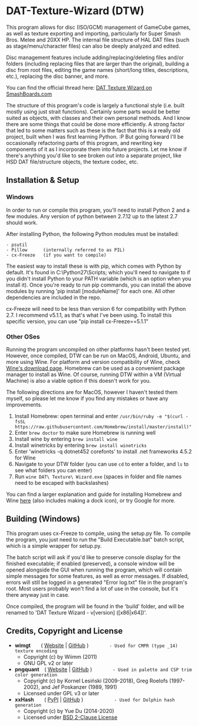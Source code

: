 # DAT-Texture-Wizard (DTW)
This program allows for disc (ISO/GCM) management of GameCube games, as well as texture exporting and importing, particularly for Super Smash Bros. Melee and 20XX HP. The internal file structure of HAL DAT files (such as stage/menu/character files) can also be deeply analyzed and edited.

Disc management features include adding/replacing/deleting files and/or folders (including replacing files that are larger than the original), building a disc from root files, editing the game names (short/long titles, descriptions, etc.), replacing the disc banner, and more.

You can find the official thread here: [DAT Texture Wizard on SmashBoards.com](https://smashboards.com/threads/dat-texture-wizard-current-version-6-1.373777/)

The structure of this program's code is largely a functional style (i.e. built mostly using just strait functions). Certainly some parts would be better suited as objects, with classes and their own personal methods. And I know there are some things that could be done more efficiently. A strong factor that led to some matters such as these is the fact that this is a really old project, built when I was first learning Python. :P But going forward I'll be occasionally refactoring parts of this program, and rewriting key components of it as I incorporate them into future projects. Let me know if there's anything you'd like to see broken out into a separate project, like HSD DAT file/structure objects, the texture codec, etc.

## Installation & Setup
### Windows
In order to run or compile this program, you'll need to install Python 2 and a few modules. Any version of python between 2.7.12 up to the latest 2.7 should work.

After installing Python, the following Python modules must be installed:

    - psutil
    - Pillow      (internally referred to as PIL)
    - cx-Freeze   (if you want to compile)

The easiest way to install these is with pip, which comes with Python by default. It's found in C:\Python27\Scripts; which you'll need to navigate to if you didn't install Python to your PATH variable (which is an option when you install it). Once you're ready to run pip commands, you can install the above modules by running 'pip install [moduleName]' for each one. All other dependencies are included in the repo.

cx-Freeze will need to be less than version 6 for compatibility with Python 2.7. I recommend v5.1.1, as that's what I've been using. To install this specific version, you can use "pip install cx-Freeze==5.1.1"

### Other OSes
Running the program uncompiled on other platforms hasn't been tested yet. However, once compiled, DTW can be run on MacOS, Android, Ubuntu, and more using Wine. For platform and version compatibility of Wine, check [Wine's download page](https://wiki.winehq.org/Download). Homebrew can be used as a convenient package manager to install as Wine. Of course, running DTW within a VM (Virtual Machine) is also a viable option if this doesn't work for you.

The following directions are for MacOS, however I haven't tested them myself, so please let me know if you find any mistakes or have any improvements.

   1. Install Homebrew: open terminal and enter `/usr/bin/ruby -e "$(curl -fsSL https://raw.githubusercontent.com/Homebrew/install/master/install)"`
   2. Enter `brew doctor` to make sure Homebrew is running well
   3. Install wine by entering `brew install wine`
   4. Install winetricks by entering `brew install winetricks`
   5. Enter 'winetricks -q dotnet452 corefonts' to install .net frameworks 4.5.2 for Wine
   6. Navigate to your DTW folder (you can use `cd` to enter a folder, and `ls` to see what folders you can enter)
   7. Run `wine DAT\ Texture\ Wizard.exe` (spaces in folder and file names need to be escaped with backslashes)

You can find a larger explanation and guide for installing Homebrew and Wine [here](https://www.davidbaumgold.com/tutorials/wine-mac/) (also includes making a dock icon), or try Google for more.

## Building (Windows)
This program uses cx-Freeze to compile, using the setup.py file. To compile the program, you just need to run the "Build Executable.bat" batch script, which is a simple wrapper for setup.py.

The batch script will ask if you'd like to preserve console display for the finished executable; if enabled (preserved), a console window will be opened alongside the GUI when running the program, which will contain simple messages for some features, as well as error messages. If disabled, errors will still be logged in a generated "Error log.txt" file in the program's root. Most users probably won't find a lot of use in the console, but it's there anyway just in case.

Once compiled, the program will be found in the 'build' folder, and will be renamed to 'DAT Texture Wizard - v[version] ([x86|x64])'.

## Credits, Copyright and License
* **wimgt**  ( [Website](https://szs.wiimm.de/wimgt/) | [GitHub](https://github.com/Wiimm/wiimms-szs-tools) )    `- Used for CMPR (type _14) texture encoding`
    - Copyright (c) by Wiimm (2011)
    - GNU GPL v2 or later
* **pngquant** ( [Website](https://pngquant.org/) | [GitHub](https://github.com/kornelski/pngquant) )    `- Used in palette and CSP trim color generation`
    - Copyright (c) by Kornel Lesiński (2009-2018), Greg Roelofs (1997-2002), and Jef Poskanzer (1989, 1991)
    - Licensed under GPL v3 or later
* **xxHash**  ( [PyPI](https://pypi.org/project/xxhash/) | [GitHub](https://github.com/ifduyue/python-xxhash) )      `- Used for Dolphin hash generation`
    - Copyright (c) by Yue Du (2014-2020)
    - Licensed under [BSD 2-Clause License](http://opensource.org/licenses/BSD-2-Clause)
